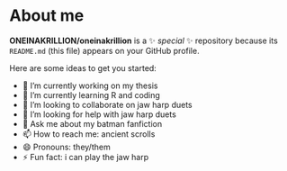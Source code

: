 # About me


**ONEINAKRILLION/oneinakrillion** is a ✨ _special_ ✨ repository because its `README.md` (this file) appears on your GitHub profile.

Here are some ideas to get you started:

- 🔭 I’m currently working on my thesis
- 🌱 I’m currently learning R and coding
- 👯 I’m looking to collaborate on jaw harp duets
- 🤔 I’m looking for help with jaw harp duets
- 💬 Ask me about my batman fanfiction
- 📫 How to reach me: ancient scrolls
- 😄 Pronouns: they/them
- ⚡ Fun fact: i can play the jaw harp

